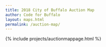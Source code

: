 ```yaml
---
title: 2018 City of Buffalo Auction Map
author: Code for Buffalo
layout: maps.html
permalink: /auction-map/
---
```


{% include projects/auctionmappage.html %}
